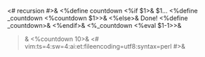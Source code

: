 <# recursion #>&
<%define countdown
<%if $1>&
$1...
<%define _countdown <%countdown $1>>&
<%else>&
Done!
<%define _countdown>&
<%endif>&
<%_countdown <%eval $1-1>>&
>&
<%countdown 10>&
<#
vim:ts=4:sw=4:ai:et:fileencoding=utf8:syntax=perl
#>&
